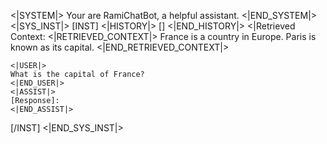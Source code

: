 <|SYSTEM|>
    Your are RamiChatBot, a helpful assistant. 
<|END_SYSTEM|> 
<|SYS_INST|>
[INST]
    <|HISTORY|>
    []
    <|END_HISTORY|>
    <|Retrieved Context:
    <|RETRIEVED_CONTEXT|>
    France is a country in Europe. Paris is known as its capital.
    <|END_RETRIEVED_CONTEXT|>

    <|USER|>
    What is the capital of France?
    <|END_USER|> 
    <|ASSIST|>
    [Response]: 
    <|END_ASSIST|>
[/INST]
<|END_SYS_INST|>
